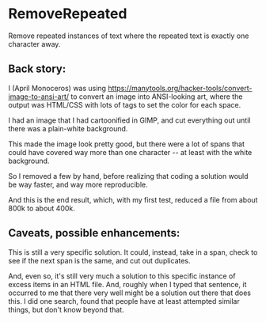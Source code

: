 # RemoveRepeated
Remove repeated instances of text where the repeated text is exactly one character away.

## Back story:
I (April Monoceros) was using https://manytools.org/hacker-tools/convert-image-to-ansi-art/ to convert an image
into ANSI-looking art, where the output was HTML/CSS with lots of <span> tags to set the color for each space.

I had an image that I had cartoonified in GIMP, and cut everything out until there was a plain-white background.

This made the image look pretty good, but there were a lot of spans that could have covered way more than one
character -- at least with the white background.

So I removed a few by hand, before realizing that coding a solution would be way faster, and way more reproducible.

And this is the end result, which, with my first test, reduced a file from about 800k to about 400k.

## Caveats, possible enhancements:
This is still a very specific solution. It could, instead, take in a span, check to see if the next span
is the same, and cut out duplicates.

And, even so, it's still very much a solution to this specific instance of excess items in an HTML file. And,
roughly when I typed that sentence, it occurred to me that there very well might be a solution out there that does
this. I did one search, found that people have at least attempted similar things, but don't know beyond that.
